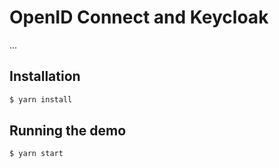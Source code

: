 # OpenID Connect and Keycloak

...

## Installation

```bash
$ yarn install
```

## Running the demo

```bash
$ yarn start
```
